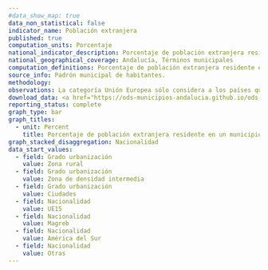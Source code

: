 ```yaml
---
#data_show_map: true
data_non_statistical: false
indicator_name: Población extranjera
published: true
computation_units: Porcentaje
national_indicator_description: Porcentaje de población extranjera residente en un municipio
national_geographical_coverage: Andalucía, Términos municipales
computation_definitions: Porcentaje de población extranjera residente en un municipio, por grandes grupos de nacionalidades y por continentes. 
source_info: Padrón municipal de habitantes.
methodology:
observations: La categoría Unión Europea sólo considera a los países que formaban parte de la misma en el año consultado.
download_data: <a href="https://ods-municipios-andalucia.github.io/ods-municipios-andalucia/assets/download/xls/Indicador_10-2-1_completo.xls" target="_blank">Desglose por grandes grupos de nacionalidades y por continentes (XLS)</a>
reporting_status: complete
graph_type: bar
graph_titles:
  - unit: Percent
    title: Porcentaje de población extranjera residente en un municipio
graph_stacked_disaggregation: Nacionalidad
data_start_values:
  - field: Grado urbanización
    value: Zona rural
  - field: Grado urbanización
    value: Zona de densidad intermedia
  - field: Grado urbanización
    value: Ciudades  
  - field: Nacionalidad
    value: UE15 
  - field: Nacionalidad
    value: Magreb  
  - field: Nacionalidad
    value: América del Sur 
  - field: Nacionalidad
    value: Otras
---
```

